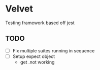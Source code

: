 # Velvet
Testing framework based off jest

## TODO

- [ ] Fix multiple suites running in sequence
- [ ] Setup expect object
  - get .not working